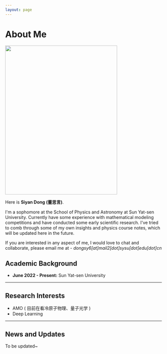 ```yaml
---
layout: page
---
```


# About Me

<img src="https://caihanlin.com/caihanlin.jpg" class="floatpic" width="360" height="480">

Here is **Siyan Dong (董思言)**.

I'm a sophomore at the School of Physics and Astronomy at Sun Yat-sen University. Currently have some experience with mathematical modeling competitions and have conducted some early scientific research. I've tried to comb through some of my own insights and physics course notes, which will be updated here in the future.

If you are interested in any aspect of me, I would love to chat and collaborate, please email me at - *dongsy6[at]mail2[dot]sysu[dot]edu[dot]cn*

## Academic Background

- **June 2022 - Present:** Sun Yat-sen University

---

## Research Interests

- AMO ( 目前在看冷原子物理、量子光学 )
- Deep Learning




---

## News and Updates

To be updated~

